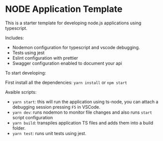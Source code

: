# NODE Application Template

This is a starter template for developing node.js applications using typescript.

Includes:
* Nodemon configuration for typescript and vscode debugging.
* Tests using jest
* Eslint configuration with prettier
* Swagger configuration enabled to document your api

To start developing:

First install all the dependencies:
`yarn install` or `npm start`

Avaible scripts:
* `yarn start`: this will run the application using ts-node, you can attach a debugging session pressing `F5` in VSCode.
* `yarn dev`: runs nodemon to monitor file changes and also runs `start` script configuration
* `yarn build`: transpiles application TS files and adds them into a build folder.
* `yarn test`: runs unit tests using jest.

